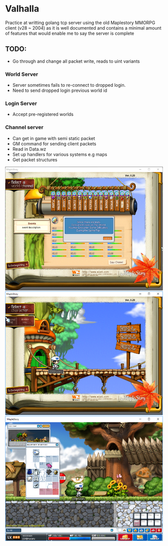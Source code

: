 # Valhalla
Practice at writting golang tcp server using the old Maplestory MMORPG client (v28 ~ 2004) as it is well documented and contains a minimal amount of features that would enable me to say the server is complete

## TODO:
- Go through and change all packet write, reads to uint variants
### World Server
- Server sometimes fails to re-connect to dropped login.
- Need to send dropped login previous world id

### Login Server
- Accept pre-registered worlds

### Channel server
- Can get in game with semi static packet
- GM command for sending client packets
- Read in Data.wz
- Set up handlers for various systems e.g maps
- Get packet structures

![Alt text](images/server_select.png?raw=true "Server Select")
![Alt text](images/character_select.png?raw=true "Character Select")
![Alt text](images/ingame.png?raw=true "In Game")
